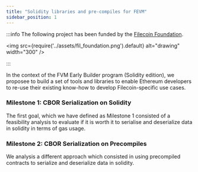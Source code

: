 ```yaml
---
title: "Solidity libraries and pre-compiles for FEVM"
sidebar_position: 1
---
```


:::info The following project has been funded by the [Filecoin Foundation](https://fil.org).

<img src={require('../assets/fil_foundation.png').default} alt="drawing" width="300" />

:::



In the context of the FVM Early Builder program (Solidity edition), we proposee to build a set of tools and libraries to enable Ethereum developers to re-use their existing know-how to develop Filecoin-specific use cases.

### Milestone 1: CBOR Serialization on Solidity

The first goal, which we have defined as Milestone 1 consisted of a feasibility analysis to evaluate if it is worth it to serialise and deserialize data in solidity in terms of gas usage.


### Milestone 2: CBOR Serialization on Precompiles

We analysis a different approach which consisted in using precompiled contracts to serialize and deserialize data in solidity.
